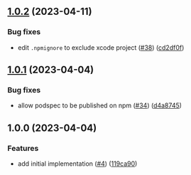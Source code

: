 ## [1.0.2](https://github.com/technology-studio/live-activity-countdown-view-react-native/compare/v1.0.1...v1.0.2) (2023-04-11)


### Bug fixes

* edit `.npmignore` to exclude xcode project ([#38](https://github.com/technology-studio/live-activity-countdown-view-react-native/issues/38)) ([cd2df0f](https://github.com/technology-studio/live-activity-countdown-view-react-native/commit/cd2df0f2e9d6b4ca2ae61eee562b7a7b350e3f49))

## [1.0.1](https://github.com/technology-studio/live-activity-countdown-view-react-native/compare/v1.0.0...v1.0.1) (2023-04-04)


### Bug fixes

* allow podspec to be published on npm ([#34](https://github.com/technology-studio/live-activity-countdown-view-react-native/issues/34)) ([d4a8745](https://github.com/technology-studio/live-activity-countdown-view-react-native/commit/d4a87454282e1a9a2207c7ac9f313234468995f0))

## 1.0.0 (2023-04-04)


### Features

* add initial implementation ([#4](https://github.com/technology-studio/live-activity-countdown-view-react-native/issues/4)) ([119ca90](https://github.com/technology-studio/live-activity-countdown-view-react-native/commit/119ca905530154065958c41cae5995696c36e8f1))
